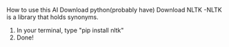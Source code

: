 How to use this AI
Download python(probably have)
Download NLTK
-NLTK is a library that holds synonyms.
1. In your terminal, type "pip install nltk"
2. Done!